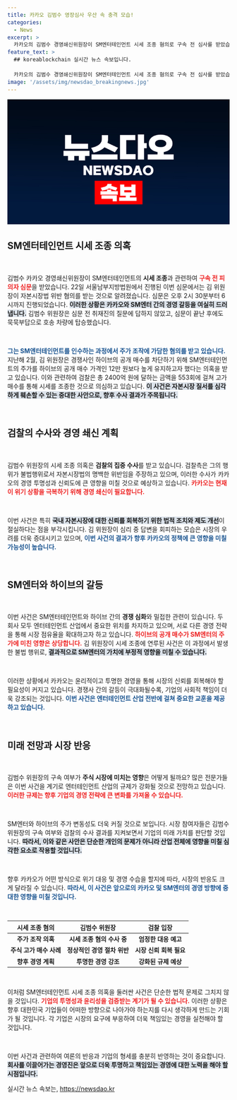 ```yaml
---
title: 카카오 김범수 영장심사 우산 속 충격 모습!
categories:
  - News
excerpt: >
  카카오의 김범수 경영쇄신위원장이 SM엔터테인먼트 시세 조종 혐의로 구속 전 심사를 받았습니다. 조작 의혹의 핵심, 그의 입에서는 아무런 말도 나오지 않았습니다. 사건의 실체가 밝혀질까요?
feature_text: >
  ## koreablockchain 실시간 뉴스 속보입니다.

  카카오의 김범수 경영쇄신위원장이 SM엔터테인먼트 시세 조종 혐의로 구속 전 심사를 받았습니다. 조작 의혹의 핵심, 그의 입에서는 아무런 말도 나오지 않았습니다. 사건의 실체가 밝혀질까요?
image: '/assets/img/newsdao_breakingnews.jpg'
---
```


<p><img src="/assets/img/newsdao_breakingnews.jpg" alt="koreablockchain 속보" /></p>

<h2 data-ke-size="size26">SM엔터테인먼트 시세 조종 의혹</h2>

<p data-ke-size="size16">&nbsp;</p>

<p>김범수 카카오 경영쇄신위원장이 SM엔터테인먼트의 <b>시세 조종</b>과 관련하여 <b><span style="color: #ee2323;">구속 전 피의자 심문</span></b>을 받았습니다. 22일 서울남부지방법원에서 진행된 이번 심문에서는 김 위원장이 자본시장법 위반 혐의를 받는 것으로 알려졌습니다. 심문은 오후 2시 30분부터 6시까지 진행되었습니다. <b><span style="background-color: #21538527;">이러한 상황은 카카오와 SM엔터 간의 경영 갈등을 여실히 드러냅니다.</span></b> 김범수 위원장은 심문 전 취재진의 질문에 답하지 않았고, 심문이 끝난 후에도 묵묵부답으로 호송 차량에 탑승했습니다. </p>

<p data-ke-size="size16">&nbsp;</p>

<p><b><span style="color: #1a5490;">그는 SM엔터테인먼트를 인수하는 과정에서 주가 조작에 가담한 혐의를 받고 있습니다.</span></b> 지난해 2월, 김 위원장은 경쟁사인 하이브의 공개 매수를 차단하기 위해 SM엔터테인먼트의 주가를 하이브의 공개 매수 가격인 12만 원보다 높게 유지하고자 했다는 의혹을 받고 있습니다. 이와 관련하여 검찰은 총 2400억 원에 달하는 금액을 553회에 걸쳐 고가 매수를 통해 시세를 조종한 것으로 의심하고 있습니다. <b><span style="background-color: #21538527;">이 사건은 자본시장 질서를 심각하게 훼손할 수 있는 중대한 사안으로, 향후 수사 결과가 주목됩니다.</span></b></p>

<p data-ke-size="size16">&nbsp;</p>

<h2 data-ke-size="size26">검찰의 수사와 경영 쇄신 계획</h2>

<p data-ke-size="size16">&nbsp;</p>

<p>김범수 위원장의 시세 조종 의혹은 <b>검찰의 집중 수사</b>를 받고 있습니다. 검찰측은 그의 행위가 불법행위로서 자본시장법의 명백한 위반임을 주장하고 있으며, 이러한 수사가 카카오의 경영 투명성과 신뢰도에 큰 영향을 미칠 것으로 예상하고 있습니다. <b><span style="color: #ee2323;">카카오는 현재 이 위기 상황을 극복하기 위해 경영 쇄신이 필요합니다.</span></b></p>

<p data-ke-size="size16">&nbsp;</p>

<p>이번 사건은 특히 <b><span style="background-color: #21538527;">국내 자본시장에 대한 신뢰를 회복하기 위한 법적 조치와 제도 개선</span></b>이 절실하다는 점을 부각시킵니다. 김 위원장이 심리 중 답변을 회피하는 모습은 시장의 우려를 더욱 증대시키고 있으며, <b><span style="color: #1a5490;">이번 사건의 결과가 향후 카카오의 정책에 큰 영향을 미칠 가능성이 높습니다.</span></b></p>

<p data-ke-size="size16">&nbsp;</p>

<h2 data-ke-size="size26">SM엔터와 하이브의 갈등</h2>

<p data-ke-size="size16">&nbsp;</p>

<p>이번 사건은 SM엔터테인먼트와 하이브 간의 <b>경쟁 심화</b>와 밀접한 관련이 있습니다. 두 회사 모두 엔터테인먼트 산업에서 중요한 위치를 차지하고 있으며, 서로 다른 경영 전략을 통해 시장 점유율을 확대하고자 하고 있습니다. <b><span style="color: #ee2323;">하이브의 공개 매수가 SM엔터의 주가에 미친 영향은 상당합니다.</span></b> 김 위원장이 시세 조종에 연루된 사건은 이 과정에서 발생한 불법 행위로, <b><span style="background-color: #21538527;">결과적으로 SM엔터의 가치에 부정적 영향을 미칠 수 있습니다.</span></b></p>

<p data-ke-size="size16">&nbsp;</p>

<p>이러한 상황에서 카카오는 윤리적이고 투명한 경영을 통해 시장의 신뢰를 회복해야 할 필요성이 커지고 있습니다. 경쟁사 간의 갈등이 극대화될수록, 기업의 사회적 책임이 더욱 강조되는 것입니다. <b><span style="color: #1a5490;">이번 사건은 엔터테인먼트 산업 전반에 걸쳐 중요한 교훈을 제공하고 있습니다.</span></b></p>

<p data-ke-size="size16">&nbsp;</p>

<h2 data-ke-size="size26">미래 전망과 시장 반응</h2>

<p data-ke-size="size16">&nbsp;</p>

<p>김범수 위원장의 구속 여부가 <b>주식 시장에 미치는 영향</b>은 어떻게 될까요? 많은 전문가들은 이번 사건을 계기로 엔터테인먼트 산업의 규제가 강화될 것으로 전망하고 있습니다. <b><span style="color: #ee2323;">이러한 규제는 향후 기업의 경영 전략에 큰 변화를 가져올 수 있습니다.</span></b></p>

<p data-ke-size="size16">&nbsp;</p>

<p>SM엔터와 하이브의 주가 변동성도 더욱 커질 것으로 보입니다. 시장 참여자들은 김범수 위원장의 구속 여부와 검찰의 수사 결과를 지켜보면서 기업의 미래 가치를 판단할 것입니다. <b><span style="background-color: #21538527;">따라서, 이와 같은 사안은 단순한 개인의 문제가 아니라 산업 전체에 영향을 미칠 심각한 요소로 작용할 것입니다.</span></b></p>

<p data-ke-size="size16">&nbsp;</p>

<p>향후 카카오가 어떤 방식으로 위기 대응 및 경영 수습을 할지에 따라, 시장의 반응도 크게 달라질 수 있습니다. <b><span style="color: #1a5490;">따라서, 이 사건은 앞으로의 카카오 및 SM엔터의 경영 방향에 중대한 영향을 미칠 것입니다.</span></b></p>

<p data-ke-size="size16">&nbsp;</p>

<table>
    <thead>
        <tr>
            <th>시세 조종 혐의</th>
            <th>김범수 위원장</th>
            <th>검찰 입장</th>
        </tr>
    </thead>
    <tbody>
        <tr>
            <td style="text-align: center; height: 17px;"><b>주가 조작 의혹</b></td>
            <td style="text-align: center; height: 17px;"><b>시세 조종 혐의 수사 중</b></td>
            <td style="text-align: center; height: 17px;"><b>엄정한 대응 예고</b></td>
        </tr>
        <tr>
            <td style="text-align: center; height: 17px;"><b>주식 고가 매수 사례</b></td>
            <td style="text-align: center; height: 17px;"><b>정상적인 경영 절차 위반</b></td>
            <td style="text-align: center; height: 17px;"><b>시장 신뢰 회복 필요</b></td>
        </tr>
        <tr>
            <td style="text-align: center; height: 17px;"><b>향후 경영 계획</b></td>
            <td style="text-align: center; height: 17px;"><b>투명한 경영 강조</b></td>
            <td style="text-align: center; height: 17px;"><b>강화된 규제 예상</b></td>
        </tr>
    </tbody>
</table>

<p data-ke-size="size16">&nbsp;</p>

<p>이처럼 SM엔터테인먼트 시세 조종 의혹을 둘러싼 사건은 단순한 법적 문제로 그치지 않을 것입니다. <b><span style="color: #ee2323;">기업의 투명성과 윤리성을 검증받는 계기가 될 수 있습니다.</span></b> 이러한 상황은 향후 대한민국 기업들이 어떠한 방향으로 나아가야 하는지를 다시 생각하게 만드는 기회가 될 것입니다. 각 기업은 시장의 요구에 부응하여 더욱 책임있는 경영을 실천해야 할 것입니다. </p>

<p data-ke-size="size16">&nbsp;</p>

<p>이번 사건과 관련하여 여론의 반응과 기업의 형세를 충분히 반영하는 것이 중요합니다. <b><span style="background-color: #21538527;">회사를 이끌어가는 경영진은 앞으로 더욱 투명하고 책임있는 경영에 대한 노력을 해야 할 시점입니다.</span></b></p>
실시간 뉴스 속보는, <a href="https://newsdao.kr" rel="dofollow">https://newsdao.kr</a>


